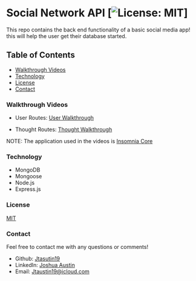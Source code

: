 # Social Network API  [![License: MIT](https://img.shields.io/badge/License-MIT-pink.svg)]

This repo contains the back end functionality of a basic social media app! this will help the user get their database started.


## Table of Contents
* [Walkthrough Videos](#walkthrough-videos)
* [Technology](#technology)
* [License](#license)
* [Contact](#contact)


### Walkthrough Videos
* User Routes: [User Walkthrough](https://drive.google.com/file/d/18CKCt0IV9kHudHzysO3gkb3rde1qxHsP/view?usp=sharing)

* Thought Routes: [Thought Walkthrough](https://drive.google.com/file/d/1456AjN-jC-iFJuTXw19vh2XBQiGO2Mwg/view?usp=sharing)

 NOTE: The application used in the videos is [Insomnia Core](https://insomnia.rest/) 

### Technology
* MongoDB
* Mongoose
* Node.js
* Express.js


### License
[MIT](https://opensource.org/licenses/MIT)



### Contact
Feel free to contact me with any questions or comments!
* Github: [Jtasutin19](https://github.com/Jtaustin19)
* LinkedIn: [Joshua Austin](https://www.linkedin.com/in/josh-austin-749904190/)
* Email: Jtaustin19@icloud.com